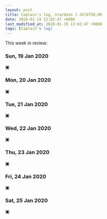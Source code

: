 ```yaml
---
layout: post
title: Captain's log, stardate [-26]0750.00
date: 2020-01-19 12:02:47 +0000
last_modified_at: 2020-01-19 12:02:47 +0000
tags: [Captain's log]
---
```


This week in review:

<!-- more -->

### Sun, 19 Jan 2020
▣

### Mon, 20 Jan 2020
▣

### Tue, 21 Jan 2020
▣

### Wed, 22 Jan 2020
▣

### Thu, 23 Jan 2020
▣

### Fri, 24 Jan 2020
▣

### Sat, 25 Jan 2020
▣

